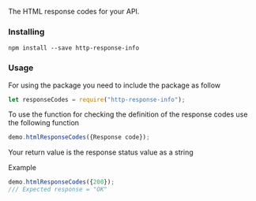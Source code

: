 The HTML response codes for your API.

### Installing
``` NPM
npm install --save http-response-info
```

### Usage

For using the package you need to include the package as follow
```Javascript
let responseCodes = require("http-response-info");
```
To use the function for checking the definition of the response codes use the following function
```Javascript
demo.htmlResponseCodes({Response code});
```
Your return value is the response status value as a string

Example
```Javascript
demo.htmlResponseCodes({200});
/// Expected response = "OK"
```
